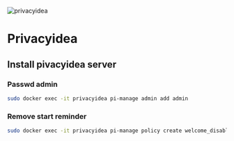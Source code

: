 ![privacyidea](https://daasi.de/wp-content/uploads/2021/04/privacyIDEA-800px-300x162.png)
# Privacyidea
## Install pivacyidea server

### Passwd admin
```bash
sudo docker exec -it privacyidea pi-manage admin add admin
```
### Remove start reminder
```bash
sudo docker exec -it privacyidea pi-manage policy create welcome_disable webui hide_welcome_info
```
